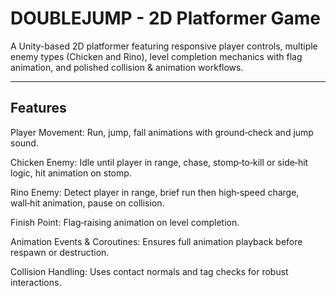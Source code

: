 # DOUBLEJUMP - 2D Platformer Game

A Unity-based 2D platformer featuring responsive player controls, multiple enemy types (Chicken and Rino), level completion mechanics with flag animation, and polished collision & animation workflows.

---

## Features

Player Movement: Run, jump, fall animations with ground‑check and jump sound.

Chicken Enemy: Idle until player in range, chase, stomp‑to‑kill or side‑hit logic, hit animation on stomp.

Rino Enemy: Detect player in range, brief run then high‑speed charge, wall‑hit animation, pause on collision.

Finish Point: Flag‑raising animation on level completion.

Animation Events & Coroutines: Ensures full animation playback before respawn or destruction.

Collision Handling: Uses contact normals and tag checks for robust interactions.
